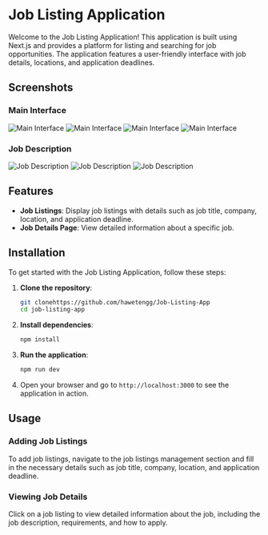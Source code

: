 # Job Listing Application

Welcome to the Job Listing Application! This application is built using Next.js and provides a platform for listing and searching for job opportunities. The application features a user-friendly interface with job details, locations, and application deadlines.

## Screenshots

### Main Interface
![Main Interface](app/screenshots/MainInterface1.png)
![Main Interface](app/screenshots/MainInterface2.png)
![Main Interface](app/screenshots/MainInterface3.png)
![Main Interface](app/screenshots/MainInterface4.png)

### Job Description
![Job Description](app/screenshots/Details1.png)
![Job Description](app/screenshots/Details2.png)
![Job Description](app/screenshots/Details3.png)

## Features
- **Job Listings**: Display job listings with details such as job title, company, location, and application deadline.
- **Job Details Page**: View detailed information about a specific job.

## Installation

To get started with the Job Listing Application, follow these steps:

1. **Clone the repository**:
    ```bash
    git clonehttps://github.com/hawetengg/Job-Listing-App
    cd job-listing-app
    ```

2. **Install dependencies**:
    ```bash
    npm install
    ```

3. **Run the application**:
    ```bash
    npm run dev
    ```

4. Open your browser and go to `http://localhost:3000` to see the application in action.

## Usage

### Adding Job Listings
To add job listings, navigate to the job listings management section and fill in the necessary details such as job title, company, location, and application deadline.

### Viewing Job Details
Click on a job listing to view detailed information about the job, including the job description, requirements, and how to apply.

